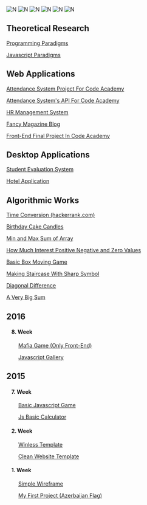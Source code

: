 ![N](https://drive.google.com/a/code.edu.az/uc?authuser=0&id=1B3vCSxstkjjb6U-1ZP2fNr5Vk5GdZ4nR&export=download)
![N](https://drive.google.com/a/code.edu.az/uc?authuser=0&id=1HxobGyOKtbtm2CXy9XRpEeE3MalUU-wk&export=download)
![N](https://drive.google.com/a/code.edu.az/uc?authuser=0&id=1IVNBcjjNhRgioBJKv6KqRxmx6_6rTCPm&export=download)
![N](https://drive.google.com/a/code.edu.az/uc?authuser=0&id=1c1scnWeixgYcKEFTQIGmfdbmAsxbVcaY&export=download)
![N](https://drive.google.com/a/code.edu.az/uc?authuser=0&id=1cjMz-ZLNO2lNLSqOUgCr5lEPnp1c1R29&export=download)
![N](https://drive.google.com/a/code.edu.az/uc?authuser=0&id=1xQo13BqhL_4OaV3CBqJCyTrBSvW-2Uwj&export=download)

## Theoretical Research
[Programming Paradigms](https://github.com/orkhankhf/ProgrammingParadigms "Programming Paradigms")

[Javascript Paradigms](https://github.com/orkhankhf/JavascriptParadigms "Javascript Paradigms")

## Web Applications

[Attendance System Project For Code Academy](https://github.com/orkhankhf/CodeAcademyAttendanceSystem "Attendance System Project For Code Academy")

[Attendance System's API For Code Academy](https://github.com/orkhankhf/CodeAcademyAttendanceSystemAPI "Attendance System's API For Code Academy")

[HR Management System](https://github.com/orkhankhf/HR-Management-System "HR Management System")

[Fancy Magazine Blog](https://github.com/orkhankhf/Fancy_Magazine_18-02-2018 "Fancy Magazine Blog")

[Front-End Final Project In Code Academy](https://github.com/orkhankhf/FrontEndFinalProject "Front-End Final Project In Code Academy")

## Desktop Applications

[Student Evaluation System](https://github.com/orkhankhf/StudentEvaluationSystem "Student Evaluation System")

[Hotel Application](https://github.com/orkhankhf/HotelApp-11-01-2018- "Hotel Application")

## Algorithmic Works

[Time Conversion (hackerrank.com)](https://github.com/orkhankhf/21-01-2018_Time-conversion "Time Conversion (hackerrank.com)")

[Birthday Cake Candles](https://github.com/orkhankhf/21-01-2018_Birthday-cake-candles "Birthday Cake Candles")

[Min and Max Sum of Array](https://github.com/orkhankhf/21-01-2018_Mini-max-sum-of-array "Min and Max Sum of Array")

[How Much Interest Positive Negative and Zero Values](https://github.com/orkhankhf/17-01-2018_How-much-interest-positive-negative-and-zero-values "How Much Interest Positive Negative and Zero Values")

[Basic Box Moving Game](https://github.com/orkhankhf/17-01-2018_simple-C-Sharp-move-box-game "Basic Box Moving Game")

[Making Staircase With Sharp Symbol](https://github.com/orkhankhf/17-01-2018_Make-staircase-with-sharp-symbol "Making Staircase With Sharp Symbol")

[Diagonal Difference](https://github.com/orkhankhf/17-01-2018_Diagonal-Difference "Diagonal Difference")

[A Very Big Sum](https://github.com/orkhankhf/17-01-2018_A-Very-Big-Sum "A Very Big Sum")





## 2016

#### &nbsp;&nbsp;&nbsp;&nbsp;8. Week
&nbsp;&nbsp;&nbsp;&nbsp;&nbsp;&nbsp;&nbsp;&nbsp;[Mafia Game (Only Front-End)](https://github.com/orkhankhf/Mafia-Game "Mafia Game (Only Front-End)")

&nbsp;&nbsp;&nbsp;&nbsp;&nbsp;&nbsp;&nbsp;&nbsp;[Javascript Gallery](https://github.com/orkhankhf/Javascript-Gallery "Javascript Gallery")

## 2015

#### &nbsp;&nbsp;&nbsp;&nbsp;7. Week
&nbsp;&nbsp;&nbsp;&nbsp;&nbsp;&nbsp;&nbsp;&nbsp;[Basic Javascript Game](https://github.com/orkhankhf/Basic-Javascript-Game-2016 "Basic Javascript Game")

&nbsp;&nbsp;&nbsp;&nbsp;&nbsp;&nbsp;&nbsp;&nbsp;[Js Basic Calculator](https://github.com/orkhankhf/Js-Basic-Calculator-2015 "Js Basic Calculator")

#### &nbsp;&nbsp;&nbsp;&nbsp;2. Week
&nbsp;&nbsp;&nbsp;&nbsp;&nbsp;&nbsp;&nbsp;&nbsp;[Winless Template](https://github.com/orkhankhf/Winless-Template-2015 "Winless Template")

&nbsp;&nbsp;&nbsp;&nbsp;&nbsp;&nbsp;&nbsp;&nbsp;[Clean Website Template](https://github.com/orkhankhf/Clean-Website-Template-2015 "Clean Website Template")

#### &nbsp;&nbsp;&nbsp;&nbsp;1. Week
&nbsp;&nbsp;&nbsp;&nbsp;&nbsp;&nbsp;&nbsp;&nbsp;[Simple Wireframe](https://github.com/orkhankhf/Simple-Wireframe-2015 "Simple Wireframe")

&nbsp;&nbsp;&nbsp;&nbsp;&nbsp;&nbsp;&nbsp;&nbsp;[My First Project (Azerbaijan Flag)](https://github.com/orkhankhf/My-First-Project-Azerbaijan-Flag "My First Project (Azerbaijan Flag)")




